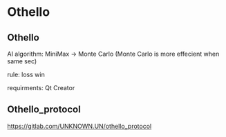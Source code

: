 # Othello

## Othello
AI algorithm: MiniMax -> Monte Carlo (Monte Carlo is more effecient when same sec)

rule: loss win

requirments: Qt Creator

## Othello_protocol

https://gitlab.com/UNKNOWN.UN/othello_protocol
